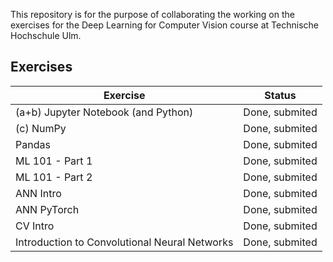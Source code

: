 This repository is for the purpose of collaborating the working on the exercises for the Deep Learning for Computer Vision course at Technische Hochschule Ulm.

Exercises
---
|Exercise|Status|
|-|-|
|(a+b) Jupyter Notebook (and Python)|Done, submited|
|(c) NumPy|Done, submited|
|Pandas|Done, submited|
|ML 101 - Part 1|Done, submited|
|ML 101 - Part 2|Done, submited|
|ANN Intro|Done, submited|
|ANN PyTorch|Done, submited|
|CV Intro|Done, submited|
|Introduction to Convolutional Neural Networks|Done, submited|